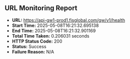 ## URL Monitoring Report

- **URL:** https://api-gw1-prod1.fisglobal.com/gw/v1/health
- **Start Time:** 2025-05-08T16:21:32.695138
- **End Time:** 2025-05-08T16:21:32.901169
- **Total Time Taken:** 0.206031 seconds
- **HTTP Status Code:** 200
- **Status:** Success
- **Failure Reason:** N/A

